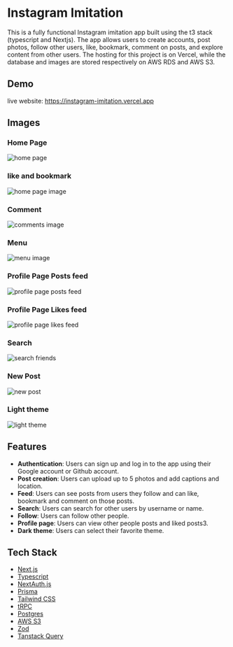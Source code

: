 # Instagram Imitation

This is a fully functional Instagram imitation app built using the t3 stack (typescript and Nextjs). The app allows users to create accounts, post photos, follow other users, like, bookmark, comment on posts, and explore content from other users. The hosting for this project is on Vercel, while the database and images are stored respectively on AWS RDS and AWS S3.

## Demo

live website: https://instagram-imitation.vercel.app

## Images

### Home Page
![home page](https://github.com/AugustinSorel/instagram-imitation/blob/main/images/instagram-imitation.vercel.app_.png)

### like and bookmark
![home page image](https://github.com/AugustinSorel/instagram-imitation/blob/main/images/instagram-imitation.vercel.app_%20(1).png)

### Comment
![comments image](https://github.com/AugustinSorel/instagram-imitation/blob/main/images/instagram-imitation.vercel.app_%20(2).png)

### Menu
![menu image](https://github.com/AugustinSorel/instagram-imitation/blob/main/images/instagram-imitation.vercel.app_%20(3).png)

### Profile Page Posts feed
![profile page posts feed](https://github.com/AugustinSorel/instagram-imitation/blob/main/images/instagram-imitation.vercel.app_%20(4).png)

### Profile Page Likes feed
![profile page likes feed](https://github.com/AugustinSorel/instagram-imitation/blob/main/images/instagram-imitation.vercel.app_%20(5).png)

### Search
![search friends](https://github.com/AugustinSorel/instagram-imitation/blob/main/images/search.png)

### New Post
![new post](https://github.com/AugustinSorel/instagram-imitation/blob/main/images/instagram-imitation.vercel.app_users_clgyy4rof0002l80873j81rvr_tab%3Dliked.png)

### Light theme
![light theme](https://github.com/AugustinSorel/instagram-imitation/blob/main/images/instagram-imitation.vercel.app_users_clgyy4rof0002l80873j81rvr_tab%3Dliked%20(1).png)

## Features

- **Authentication**: Users can sign up and log in to the app using their Google account or Github account.
- **Post creation**: Users can upload up to 5 photos and add captions and location.
- **Feed**: Users can see posts from users they follow and can like, bookmark and comment on those posts.
- **Search**: Users can search for other users by username or name.
- **Follow**: Users can follow other people.
- **Profile page**: Users can view other people posts and liked posts3.
- **Dark theme**: Users can select their favorite theme.

## Tech Stack

- [Next.js](https://nextjs.org)
- [Typescript](https://www.typescriptlang.org/docs/)
- [NextAuth.js](https://next-auth.js.org)
- [Prisma](https://prisma.io)
- [Tailwind CSS](https://tailwindcss.com)
- [tRPC](https://trpc.io)
- [Postgres](https://www.postgresql.org/docs/)
- [AWS S3](https://docs.aws.amazon.com/s3/index.html)
- [Zod](https://zod.dev/)
- [Tanstack Query](https://tanstack.com/query/v4/docs/react/overview)

